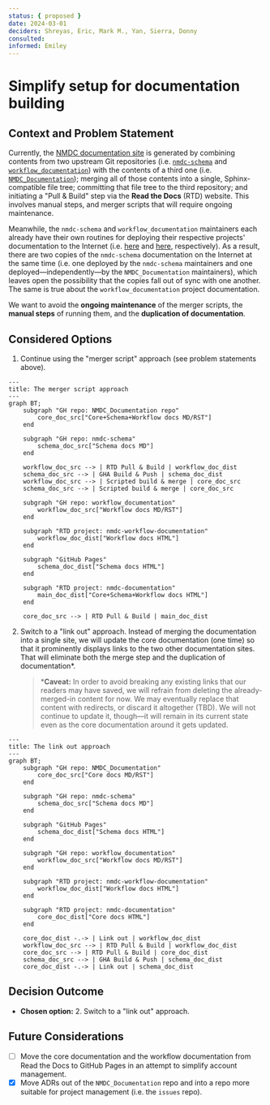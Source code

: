```yaml
---
status: { proposed }
date: 2024-03-01
deciders: Shreyas, Eric, Mark M., Yan, Sierra, Donny
consulted:
informed: Emiley
---
```


# Simplify setup for documentation building

## Context and Problem Statement

Currently, the [NMDC documentation site](https://nmdc-documentation.readthedocs.io/) is generated by combining contents from two upstream Git repositories (i.e. [`nmdc-schema`](https://github.com/microbiomedata/nmdc-schema/) and [`workflow_documentation`](https://github.com/microbiomedata/workflow_documentation)) with the contents of a third one (i.e. [`NMDC_Documentation`](https://github.com/microbiomedata/NMDC_documentation)); merging all of those contents into a single, Sphinx-compatible file tree; committing that file tree to the third repository; and initiating a "Pull & Build" step via the **Read the Docs** (RTD) website. This involves manual steps, and merger scripts that will require ongoing maintenance.

Meanwhile, the `nmdc-schema` and `workflow_documentation` maintainers each already have their own routines for deploying their respective projects' documentation to the Internet (i.e. [here](https://microbiomedata.github.io/nmdc-schema/) and [here](https://nmdc-workflow-documentation.readthedocs.io/), respectively). As a result, there are two copies of the `nmdc-schema` documentation on the Internet at the same time (i.e. one deployed by the `nmdc-schema` maintainers and one deployed—independently—by the `NMDC_Documentation` maintainers), which leaves open the possibility that the copies fall out of sync with one another. The same is true about the `workflow_documentation` project documentation.

We want to avoid the **ongoing maintenance** of the merger scripts, the **manual steps** of running them, and the **duplication of documentation**.

## Considered Options

1. Continue using the "merger script" approach (see problem statements above).

```mermaid
---
title: The merger script approach
---
graph BT;
    subgraph "GH repo: NMDC_Documentation repo"
        core_doc_src["Core+Schema+Workflow docs MD/RST"]
    end

    subgraph "GH repo: nmdc-schema"
        schema_doc_src["Schema docs MD"]
    end

    workflow_doc_src --> | RTD Pull & Build | workflow_doc_dist
    schema_doc_src --> | GHA Build & Push | schema_doc_dist
    workflow_doc_src --> | Scripted build & merge | core_doc_src
    schema_doc_src --> | Scripted build & merge | core_doc_src
    
    subgraph "GH repo: workflow_documentation"
        workflow_doc_src["Workflow docs MD/RST"]
    end

    subgraph "RTD project: nmdc-workflow-documentation"
        workflow_doc_dist["Workflow docs HTML"]
    end

    subgraph "GitHub Pages"
        schema_doc_dist["Schema docs HTML"]
    end

    subgraph "RTD project: nmdc-documentation"
        main_doc_dist["Core+Schema+Workflow docs HTML"]
    end

    core_doc_src --> | RTD Pull & Build | main_doc_dist
```

2. Switch to a "link out" approach. Instead of merging the documentation into a single site, we will update the core documentation (one time) so that it prominently displays links to the two other documentation sites. That will eliminate both the merge step and the duplication of documentation\*. 

   > \***Caveat:** In order to avoid breaking any existing links that our readers may have saved, we will refrain from deleting the already-merged-in content for now. We may eventually replace that content with redirects, or discard it altogether (TBD). We will not continue to update it, though—it will remain in its current state even as the core documentation around it gets updated.

```mermaid
---
title: The link out approach
---
graph BT;
    subgraph "GH repo: NMDC_Documentation"
        core_doc_src["Core docs MD/RST"]
    end

    subgraph "GH repo: nmdc-schema"
        schema_doc_src["Schema docs MD"]
    end

    subgraph "GitHub Pages"
        schema_doc_dist["Schema docs HTML"]
    end

    subgraph "GH repo: workflow_documentation"
        workflow_doc_src["Workflow docs MD/RST"]
    end

    subgraph "RTD project: nmdc-workflow-documentation"
        workflow_doc_dist["Workflow docs HTML"]
    end

    subgraph "RTD project: nmdc-documentation"
        core_doc_dist["Core docs HTML"]
    end

    core_doc_dist -.-> | Link out | workflow_doc_dist
    workflow_doc_src --> | RTD Pull & Build | workflow_doc_dist
    core_doc_src --> | RTD Pull & Build | core_doc_dist
    schema_doc_src --> | GHA Build & Push | schema_doc_dist
    core_doc_dist -.-> | Link out | schema_doc_dist
```

## Decision Outcome

- **Chosen option:** 2. Switch to a "link out" approach.

## Future Considerations

- [ ] Move the core documentation and the workflow documentation from Read the Docs to GitHub Pages in an attempt to simplify account management.
- [x] Move ADRs out of the `NMDC_Documentation` repo and into a repo more suitable for project management (i.e. the `issues` repo).
